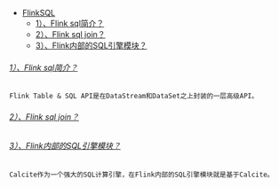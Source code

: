 

* [FlinkSQL]()
    - [1）、Flink sql简介？]()
    - [2）、Flink sql join？]()
    - [3）、Flink内部的SQL引擎模块？]()


###### [1）、Flink sql简介？]()
    Flink Table & SQL API是在DataStream和DataSet之上封装的一层高级API。

###### [2）、Flink sql join？]()


###### [3）、Flink内部的SQL引擎模块？]()
    Calcite作为一个强大的SQL计算引擎，在Flink内部的SQL引擎模块就是基于Calcite。




